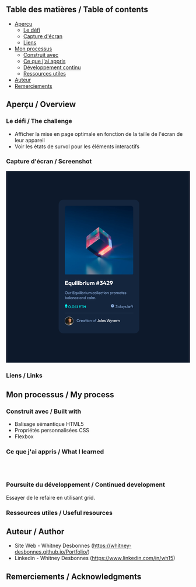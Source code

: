 
## Table des matières / Table of contents

- [Aperçu](#Aperçu)
  - [Le ​​défi](#le-défi)
  - [Capture d'écran](#capture-d'écran)
  - [Liens](#liens)
- [Mon processus](#mon-processus)
  - [Construit avec](#construit-avec)
  - [Ce que j'ai appris](#ce-que-j'ai-appris)
  - [Développement continu](#continued-development)
  - [Ressources utiles](#ressources-utiles)
- [Auteur](#auteur)
- [Remerciements](#Remerciements)


## Aperçu / Overview


### Le défi / The challenge

- Afficher la mise en page optimale en fonction de la taille de l'écran de leur appareil
- Voir les états de survol pour les éléments interactifs


### Capture d'écran / Screenshot

![](preview.png)


### Liens / Links


## Mon processus / My process


### Construit avec / Built with

- Balisage sémantique HTML5
- Propriétés personnalisées CSS
- Flexbox


### Ce que j'ai appris / What I learned

```html


```
```css



```


### Poursuite du développement / Continued development

Essayer de le refaire en utilisant grid.


### Ressources utiles / Useful resources


## Auteur / Author

- Site Web - Whitney Desbonnes (https://whitney-desbonnes.github.io/Portfolio/)
- Linkedin - Whitney Desbonnes (https://www.linkedin.com/in/wh15)


## Remerciements / Acknowledgments